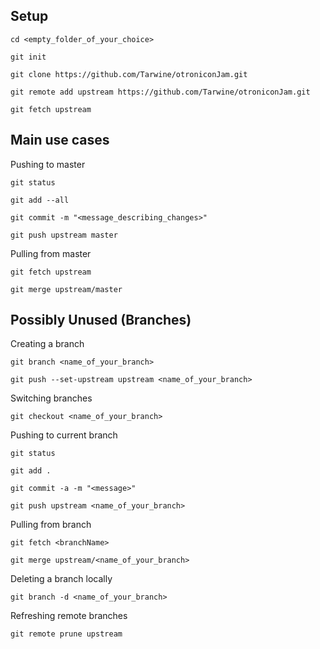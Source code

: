 Setup
-----------

	cd <empty_folder_of_your_choice>
	
	git init
	
	git clone https://github.com/Tarwine/otroniconJam.git
	
	git remote add upstream https://github.com/Tarwine/otroniconJam.git
	
	git fetch upstream
	
	
Main use cases
------------

Pushing to master

	git status
	
	git add --all
	
	git commit -m "<message_describing_changes>"
	
	git push upstream master
	
	
Pulling from master

	git fetch upstream
	
	git merge upstream/master
	

Possibly Unused (Branches)
------------

Creating a branch

	git branch <name_of_your_branch>
	
	git push --set-upstream upstream <name_of_your_branch>
	

Switching branches

	git checkout <name_of_your_branch>
	
	
Pushing to current branch

	git status
	
	git add .
	
	git commit -a -m "<message>"
	
	git push upstream <name_of_your_branch>
	
	
Pulling from branch

	git fetch <branchName>
	
	git merge upstream/<name_of_your_branch>
	

Deleting a branch locally

	git branch -d <name_of_your_branch>
	
	
Refreshing remote branches

	git remote prune upstream
	
